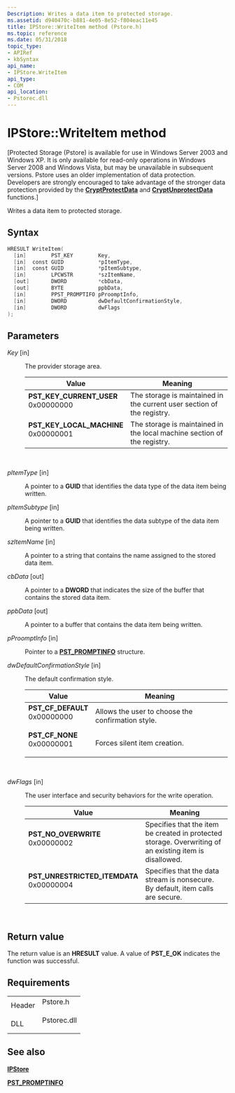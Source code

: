 ```yaml
---
Description: Writes a data item to protected storage.
ms.assetid: d940470c-b881-4e05-8e52-f804eac11e45
title: IPStore::WriteItem method (Pstore.h)
ms.topic: reference
ms.date: 05/31/2018
topic_type: 
- APIRef
- kbSyntax
api_name: 
- IPStore.WriteItem
api_type: 
- COM
api_location: 
- Pstorec.dll
---
```


# IPStore::WriteItem method

\[Protected Storage (Pstore) is available for use in Windows Server 2003 and Windows XP. It is only available for read-only operations in Windows Server 2008 and Windows Vista, but may be unavailable in subsequent versions. Pstore uses an older implementation of data protection. Developers are strongly encouraged to take advantage of the stronger data protection provided by the [**CryptProtectData**](https://msdn.microsoft.com/library/Aa380261(v=VS.85).aspx) and [**CryptUnprotectData**](https://msdn.microsoft.com/library/Aa380882(v=VS.85).aspx) functions.\]

Writes a data item to protected storage.

## Syntax


```C++
HRESULT WriteItem(
  [in]        PST_KEY        Key,
  [in]  const GUID           *pItemType,
  [in]  const GUID           *pItemSubtype,
  [in]        LPCWSTR        *szItemName,
  [out]       DWORD          *cbData,
  [out]       BYTE           ppbData,
  [in]        PPST_PROMPTIFO pProomptInfo,
  [in]        DWORD          dwDefaultConfirmationStyle,
  [in]        DWORD          dwFlags
);
```



## Parameters

<dl> <dt>

*Key* \[in\]
</dt> <dd>

The provider storage area.



| Value                                                                                                                                                                                                                                                   | Meaning                                                                            |
|---------------------------------------------------------------------------------------------------------------------------------------------------------------------------------------------------------------------------------------------------------|------------------------------------------------------------------------------------|
| <span id="PST_KEY_CURRENT_USER"></span><span id="pst_key_current_user"></span><dl> <dt>**PST\_KEY\_CURRENT\_USER**</dt> <dt>0x00000000</dt> </dl>    | The storage is maintained in the current user section of the registry.<br/>  |
| <span id="PST_KEY_LOCAL_MACHINE"></span><span id="pst_key_local_machine"></span><dl> <dt>**PST\_KEY\_LOCAL\_MACHINE**</dt> <dt>0x00000001</dt> </dl> | The storage is maintained in the local machine section of the registry.<br/> |



 

</dd> <dt>

*pItemType* \[in\]
</dt> <dd>

A pointer to a **GUID** that identifies the data type of the data item being written.

</dd> <dt>

*pItemSubtype* \[in\]
</dt> <dd>

A pointer to a **GUID** that identifies the data subtype of the data item being written.

</dd> <dt>

*szItemName* \[in\]
</dt> <dd>

A pointer to a string that contains the name assigned to the stored data item.

</dd> <dt>

*cbData* \[out\]
</dt> <dd>

A pointer to a **DWORD** that indicates the size of the buffer that contains the stored data item.

</dd> <dt>

*ppbData* \[out\]
</dt> <dd>

A pointer to a buffer that contains the data item being written.

</dd> <dt>

*pProomptInfo* \[in\]
</dt> <dd>

Pointer to a [**PST\_PROMPTINFO**](pst-promptinfo.md) structure.

</dd> <dt>

*dwDefaultConfirmationStyle* \[in\]
</dt> <dd>

The default confirmation style.



| Value                                                                                                                                                                                                                             | Meaning                                                       |
|-----------------------------------------------------------------------------------------------------------------------------------------------------------------------------------------------------------------------------------|---------------------------------------------------------------|
| <span id="PST_CF_DEFAULT"></span><span id="pst_cf_default"></span><dl> <dt>**PST\_CF\_DEFAULT**</dt> <dt>0x00000000</dt> </dl> | Allows the user to choose the confirmation style. <br/> |
| <span id="PST_CF_NONE"></span><span id="pst_cf_none"></span><dl> <dt>**PST\_CF\_NONE**</dt> <dt>0x00000001</dt> </dl>          | Forces silent item creation. <br/>                      |



 

</dd> <dt>

*dwFlags* \[in\]
</dt> <dd>

The user interface and security behaviors for the write operation.



| Value                                                                                                                                                                                                                                                              | Meaning                                                                                                            |
|--------------------------------------------------------------------------------------------------------------------------------------------------------------------------------------------------------------------------------------------------------------------|--------------------------------------------------------------------------------------------------------------------|
| <span id="PST_NO_OVERWRITE"></span><span id="pst_no_overwrite"></span><dl> <dt>**PST\_NO\_OVERWRITE**</dt> <dt>0x00000002</dt> </dl>                            | Specifies that the item be created in protected storage. Overwriting of an existing item is disallowed.<br/> |
| <span id="PST_UNRESTRICTED_ITEMDATA"></span><span id="pst_unrestricted_itemdata"></span><dl> <dt>**PST\_UNRESTRICTED\_ITEMDATA**</dt> <dt>0x00000004</dt> </dl> | Specifies that the data stream is nonsecure. By default, item calls are secure.<br/>                         |



 

</dd> </dl>

## Return value

The return value is an **HRESULT** value. A value of **PST\_E\_OK** indicates the function was successful.

## Requirements



|                   |                                                                                        |
|-------------------|----------------------------------------------------------------------------------------|
| Header<br/> | <dl> <dt>Pstore.h</dt> </dl>    |
| DLL<br/>    | <dl> <dt>Pstorec.dll</dt> </dl> |



## See also

<dl> <dt>

[**IPStore**](ipstore.md)
</dt> <dt>

[**PST\_PROMPTINFO**](pst-promptinfo.md)
</dt> </dl>

 

 




